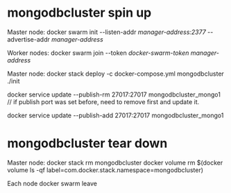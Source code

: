 # mongodbcluster spin up

Master node:
docker swarm init --listen-addr *manager-address:2377* --advertise-addr *manager-address*

Worker nodes:
docker swarm join --token *docker-swarm-token* *manager-address*

Master node:
docker stack deploy -c docker-compose.yml mongodbcluster
./init

docker service update --publish-rm 27017:27017 mongodbcluster_mongo1
// if publish port was set before, need to remove first and update it.

docker service update --publish-add 27017:27017 mongodbcluster_mongo1

# mongodbcluster tear down

Master node:
docker stack rm mongodbcluster
docker volume rm $(docker volume ls -qf label=com.docker.stack.namespace=mongodbcluster)

Each node
docker swarm leave
